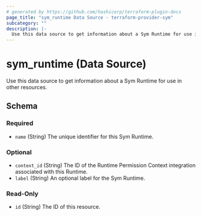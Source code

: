 ```yaml
---
# generated by https://github.com/hashicorp/terraform-plugin-docs
page_title: "sym_runtime Data Source - terraform-provider-sym"
subcategory: ""
description: |-
  Use this data source to get information about a Sym Runtime for use in other resources.
---
```


# sym_runtime (Data Source)

Use this data source to get information about a Sym Runtime for use in other resources.



<!-- schema generated by tfplugindocs -->
## Schema

### Required

- `name` (String) The unique identifier for this Sym Runtime.

### Optional

- `context_id` (String) The ID of the Runtime Permission Context integration associated with this Runtime.
- `label` (String) An optional label for the Sym Runtime.

### Read-Only

- `id` (String) The ID of this resource.


